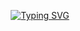 <p align="center">
<a href="https://git.io/typing-svg"><img src="https://readme-typing-svg.herokuapp.com?font=Fira+Code&pause=1000&color=white&multiline=true&width=435&height=100&lines=Insu+Jo;Software+Developer;Java+%7C+PHP+%7C++Javascript+professional" alt="Typing SVG" /></a>
</a>
<br/>
